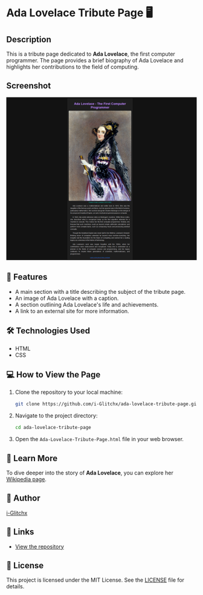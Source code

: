 # **Ada Lovelace Tribute Page** 🖥️

## **Description**

This is a tribute page dedicated to **Ada Lovelace**, the first computer programmer. The page provides a brief biography of Ada Lovelace and highlights her contributions to the field of computing.

## **Screenshot**

![Ada Lovelace Tribute Page](./images/screenshot.png)

## 🚀 **Features**
- A main section with a title describing the subject of the tribute page.
- An image of Ada Lovelace with a caption.
- A section outlining Ada Lovelace's life and achievements.
- A link to an external site for more information.

## 🛠️ **Technologies Used**
- HTML
- CSS

## 💻 **How to View the Page**
1. Clone the repository to your local machine:
   ```bash
   git clone https://github.com/i-Glitchx/ada-lovelace-tribute-page.git
   ```

2. Navigate to the project directory:
   ```bash
   cd ada-lovelace-tribute-page
   ```


3. Open the `Ada-Lovelace-Tribute-Page.html` file in your web browser.

## 📖 **Learn More** 

To dive deeper into the story of **Ada Lovelace**, you can explore her [Wikipedia page](https://en.wikipedia.org/wiki/Ada_Lovelace).

## 👤 **Author** 

[i-Glitchx](https://github.com/i-Glitchx)

## 🔗 **Links** 

- [View the repository](https://github.com/i-Glitchx/Ada-Lovelace-Tribute-Page/tree/main)

## 📜 **License** 

This project is licensed under the MIT License. See the [LICENSE](LICENSE) file for details.
